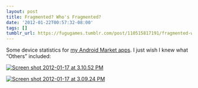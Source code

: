 ```yaml
---
layout: post
title: Fragmented? Who's Fragmented?
date: '2012-01-22T00:57:32-08:00'
tags: []
tumblr_url: https://fugugames.tumblr.com/post/110515817191/fragmented-whos-fragmented
---
```

Some device statistics for [my Android Market apps](https://market.android.com/developer?pub=Technicat,+LLC). I just wish I knew what “Others” included:

[![](http://itshardtofondlepenguins.com/wp-content/uploads/2012/01/Screen-shot-2012-01-17-at-3.10.52-PM.png "Screen shot 2012-01-17 at 3.10.52 PM")](http://itshardtofondlepenguins.com/wp-content/uploads/2012/01/Screen-shot-2012-01-17-at-3.10.52-PM.png)

[![](http://itshardtofondlepenguins.com/wp-content/uploads/2012/01/Screen-shot-2012-01-17-at-3.09.24-PM.png "Screen shot 2012-01-17 at 3.09.24 PM")](http://itshardtofondlepenguins.com/wp-content/uploads/2012/01/Screen-shot-2012-01-17-at-3.09.24-PM.png)

